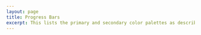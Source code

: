```yaml
---
layout: page
title: Progress Bars
excerpt: This lists the primary and secondary color palettes as described in the Brand Guidelines PDF and in <a href="https://github.com/CruGlobal/crubrand/blob/master/variables/_colors.scss">_colors.scss</a>.
---
```

